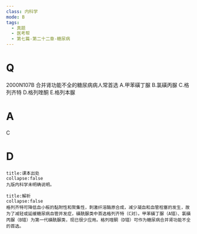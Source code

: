 ```yaml
---
class: 内科学
mode: B
tags:
  - 真题
  - 医考帮
  - 第七篇-第二十二章-糖尿病
---
```


# Q
2000N107B 合并肾功能不全的糖尿病病人常首选
A.甲苯磺丁脲
B.氯磺丙脲
C.格列齐特
D.格列喹酮
E.格列本脲

# A
C
# D
```ad-note
title:课本出处
collapse:false
九版内科学未明确说明。
```

```ad-summary
title:解析
collapse:false
格列齐特可降低血小板的黏附性和聚集性，刺激纤溶酶原合成，减少凝血和血管栓塞的发生，故为了减轻或延缓糖尿病血管并发症，磺酰脲类中首选格列齐特（C对）。甲苯磺丁脲（A错）、氯磺丙脲（B错）为第一代磺酰脲类，现已很少应用。格列喹酮（D错）可作为糖尿病合并肾功能不全的首选。
```

